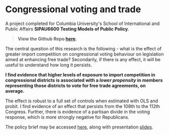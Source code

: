 # Congressional voting and trade
A project completed for Columbia University's School of International and Public Affairs **SIPAU6600 Testing Models of Public Policy**.

> **View the Github Repo [here](https://github.com/ltk2118/broadband_connectivity).**

The central question of this research is the following - what is the effect of greater import competition on congressional voting behaviour on legislation aimed at enhancing free trade? Secondarily, if there is any effect, it will be useful to understand how long it persists.

**I find evidence that higher levels of exposure to import competition in congressional districts is associated with a *lower propensity* in members representing those districts to vote for free trade agreements, on average.**

The effect is robust to a full set of controls when estimated with OLS and probit. I find evidence of an effect that persists from the 108th to the 112th Congress. Further, there is evidence of a partisan divide in the voting response, which is more strongly negative for Republicans.

The policy brief may be accessed [here](subpages_assets/Import-Competition-and-Congressional-Voting.pdf), along with presentation [slides](subpages_assets/Import-Competition-and-Congressional-Voting-Slides.pdf).

